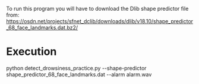 To run this program you will have to download the Dlib shape predictor file from: 
https://osdn.net/projects/sfnet_dclib/downloads/dlib/v18.10/shape_predictor_68_face_landmarks.dat.bz2/

# Execution

 python detect_drowsiness_practice.py --shape-predictor shape_predictor_68_face_landmarks.dat --alarm alarm.wav

